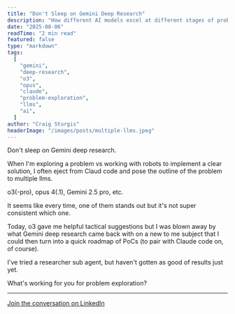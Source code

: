```yaml
---
title: "Don't Sleep on Gemini Deep Research"
description: "How different AI models excel at different stages of problem exploration vs implementation"
date: "2025-08-06"
readTime: "2 min read"
featured: false
type: "markdown"
tags:
  [
    "gemini",
    "deep-research",
    "o3",
    "opus",
    "claude",
    "problem-exploration",
    "llms",
    "ai",
  ]
author: "Craig Sturgis"
headerImage: "/images/posts/multiple-llms.jpeg"
---
```


Don't sleep on Gemini deep research.

When I'm exploring a problem vs working with robots to implement a clear solution, I often eject from Claud code and pose the outline of the problem to multiple llms.

o3(-pro), opus 4(.1), Gemini 2.5 pro, etc.

It seems like every time, one of them stands out but it's not super consistent which one.

Today, o3 gave me helpful tactical suggestions but I was blown away by what Gemini deep research came back with on a new to me subject that I could then turn into a quick roadmap of PoCs (to pair with Claude code on, of course).

I've tried a researcher sub agent, but haven't gotten as good of results just yet.

What's working for you for problem exploration?

---

[Join the conversation on LinkedIn](https://www.linkedin.com/posts/craigsturgis_dont-sleep-on-gemini-deep-research-when-activity-7358984773974806528-fWER/)
